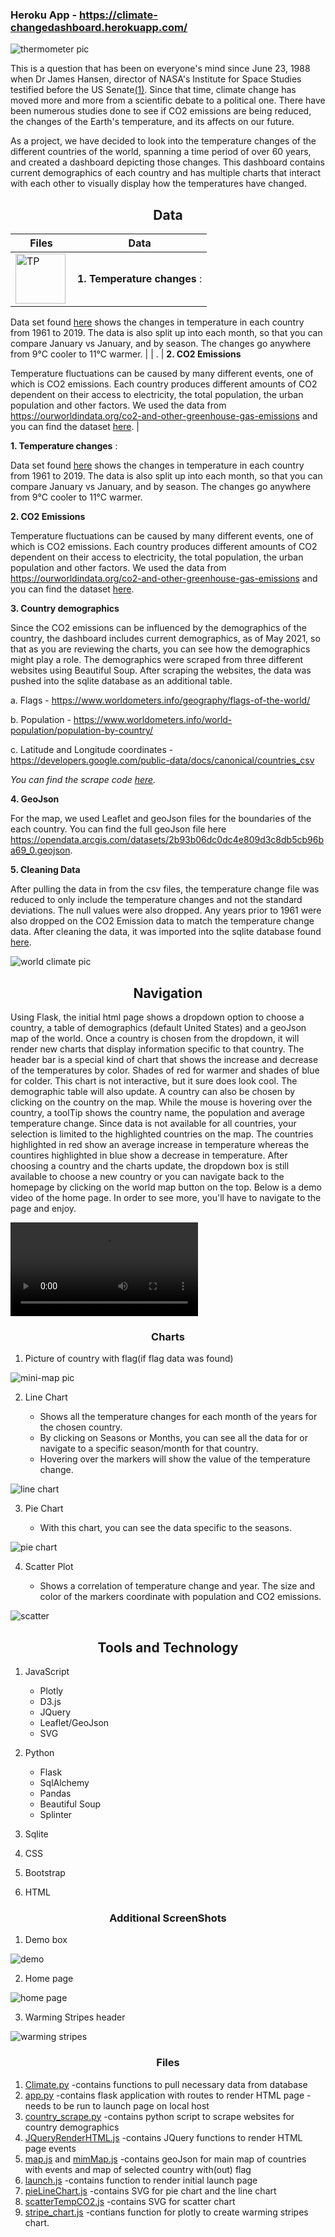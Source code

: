 ### Heroku App - https://climate-changedashboard.herokuapp.com/
![thermometer pic](https://github.com/divya-gh/Climate-Interactive-Dashboard/blob/corters22/Images/thermometer%20pic.png)

This is a question that has been on everyone's mind since June 23, 1988 when Dr James Hansen, director of NASA's Institute for Space Studies testified before the US Senate[(1)]. Since that time, climate change has moved more and more from a scientific debate to a political one. There have been numerous studies done to see if CO2 emissions are being reduced, the changes of the Earth's temperature, and its affects on our future. 

As a project, we have decided to look into the temperature changes of the different countries of the world, spanning a time period of over 60 years, and created a dashboard depicting those changes. This dashboard contains current demographics of each country and has multiple charts that interact with each other to visually display how the temperatures have changed.

<h2 align='center'>Data</h2>

| Files  | Data |
| ------------- | ------------- |
| <img src="./static/Image/csv.png" alt="TP" align='left'  width="80" height="80">  | **1. Temperature changes** : 

Data set found [here](https://www.kaggle.com/sevgisarac/temperature-change?select=Environment_Temperature_change_E_All_Data_NOFLAG.csv) shows the changes in temperature in each country from 1961 to 2019. The data is also split up into each month, so that you can compare January vs January, and by season. The changes go anywhere from 9&deg;C cooler to 11&deg;C warmer.  |
| .  | **2. CO2 Emissions**

Temperature fluctuations can be caused by many different events, one of which is CO2 emissions. Each country produces different amounts of CO2 dependent on their access to electricity, the total population, the urban population and other factors. We used the data from https://ourworldindata.org/co2-and-other-greenhouse-gas-emissions and you can find the dataset [here](https://github.com/divya-gh/Climate-Interactive-Dashboard/blob/main/static/data/annual-co-emissions-by-region.csv).  |


**1. Temperature changes** : 

Data set found [here](https://www.kaggle.com/sevgisarac/temperature-change?select=Environment_Temperature_change_E_All_Data_NOFLAG.csv) shows the changes in temperature in each country from 1961 to 2019. The data is also split up into each month, so that you can compare January vs January, and by season. The changes go anywhere from 9&deg;C cooler to 11&deg;C warmer.

**2. CO2 Emissions**

Temperature fluctuations can be caused by many different events, one of which is CO2 emissions. Each country produces different amounts of CO2 dependent on their access to electricity, the total population, the urban population and other factors. We used the data from https://ourworldindata.org/co2-and-other-greenhouse-gas-emissions and you can find the dataset [here](https://github.com/divya-gh/Climate-Interactive-Dashboard/blob/main/static/data/annual-co-emissions-by-region.csv). 


**3. Country demographics**

Since the CO2 emissions can be influenced by the demographics of the country, the dashboard includes current demographics, as of May 2021, so that as you are reviewing the charts, you can see how the demographics might play a role. The demographics were scraped from three different websites using Beautiful Soup. After scraping the websites, the data was pushed into the sqlite database as an additional table.

  a. Flags - https://www.worldometers.info/geography/flags-of-the-world/
  
  b. Population - https://www.worldometers.info/world-population/population-by-country/
  
  c. Latitude and Longitude coordinates - https://developers.google.com/public-data/docs/canonical/countries_csv
  
*You can find the scrape code [here](https://github.com/divya-gh/Climate-Interactive-Dashboard/blob/main/country_scrape.py).*

**4. GeoJson**

For the map, we used Leaflet and geoJson files for the boundaries of the each country. You can find the full geoJson file here https://opendata.arcgis.com/datasets/2b93b06dc0dc4e809d3c8db5cb96ba69_0.geojson. 

**5. Cleaning Data**

After pulling the data in from the csv files, the temperature change file was reduced to only include the temperature changes and not the standard deviations. The null values were also dropped. Any years prior to 1961 were also dropped on the CO2 Emission data to match the temperature change data. After cleaning the data, it was imported into the sqlite database found [here](https://github.com/divya-gh/Climate-Interactive-Dashboard/edit/main/static/data/climateDB.db).

![world climate pic](https://github.com/divya-gh/Climate-Interactive-Dashboard/blob/corters22/Images/Climate%20zones2.png)

<h2 align='center'>Navigation</h2>

Using Flask, the initial html page shows a dropdown option to choose a country, a table of demographics (default United States) and a geoJson map of the world. Once a country is chosen from the dropdown, it will render new charts that display information specific to that country. The header bar is a special kind of chart that shows the increase and decrease of the temperatures by color. Shades of red for warmer and shades of blue for colder. This chart is not interactive, but it sure does look cool. The demographic table will also update. A country can also be chosen by clicking on the country on the map. While the mouse is hovering over the country, a toolTip shows the country name, the population and average temperature change. Since data is not available for all countries, your selection is limited to the highlighted countries on the map. The countries highlighted in red show an average increase in temperature whereas the countires highlighted in blue show a decrease in temperature. After choosing a country and the charts update, the dropdown box is still available to choose a new country or you can navigate back to the homepage by clicking on the world map button on the top. Below is a demo video of the home page. In order to see more, you'll have to navigate to the page and enjoy.

![demo video](https://user-images.githubusercontent.com/72528267/118071457-6dceab00-b36d-11eb-9dfc-2622e575c764.mp4)

<h3 align='center'>Charts</h3>

1. Picture of country with flag(if flag data was found)

![mini-map pic](https://github.com/divya-gh/Climate-Interactive-Dashboard/blob/main/static/Image/screenshot-minimap.PNG)

2. Line Chart

    + Shows all the temperature changes for each month of the years for the chosen country.
    + By clicking on Seasons or Months, you can see all the data for or navigate to a specific season/month for that country. 
    + Hovering over the markers will show the value of the temperature change.

![line chart](https://github.com/divya-gh/Climate-Interactive-Dashboard/blob/main/static/Image/screenshot-line-chart.PNG)

3. Pie Chart

    + With this chart, you can see the data specific to the seasons.

![pie chart](https://github.com/divya-gh/Climate-Interactive-Dashboard/blob/main/static/Image/screenshot-piechart.PNG)

4. Scatter Plot

    + Shows a correlation of temperature change and year. The size and color of the markers coordinate with population and CO2 emissions. 

![scatter](https://github.com/divya-gh/Climate-Interactive-Dashboard/blob/main/static/Image/screenshot-scatter-chart.PNG)


<h2 align='center'>Tools and Technology</h2>

1. JavaScript
 
    + Plotly
    + D3.js
    + JQuery
    + Leaflet/GeoJson
    + SVG

2. Python

    + Flask
    + SqlAlchemy
    + Pandas
    + Beautiful Soup
    + Splinter

3. Sqlite
4. CSS
5. Bootstrap
6. HTML

<h3 align='center'>Additional ScreenShots</h3>

1. Demo box

![demo](https://github.com/divya-gh/Climate-Interactive-Dashboard/blob/main/static/Image/screenshot-demo.PNG)

2. Home page

![home page](https://github.com/divya-gh/Climate-Interactive-Dashboard/blob/main/static/Image/screenshot-large-map.PNG)

3. Warming Stripes header

![warming stripes](https://github.com/divya-gh/Climate-Interactive-Dashboard/blob/main/static/Image/screenshot-warming-stripes.PNG)

<h3 align='center'>Files</h3>

1. [Climate.py](https://github.com/divya-gh/Climate-Interactive-Dashboard/blob/main/climate.py)
    -contains functions to pull necessary data from database
2. [app.py](https://github.com/divya-gh/Climate-Interactive-Dashboard/blob/main/app.py)
    -contains flask application with routes to render HTML page
    -needs to be run to launch page on local host
3. [country_scrape.py](https://github.com/divya-gh/Climate-Interactive-Dashboard/blob/main/country_scrape.py)
    -contains python script to scrape websites for country demographics
4. [JQueryRenderHTML.js](https://github.com/divya-gh/Climate-Interactive-Dashboard/blob/main/static/js/JQueryRenderHTML.js)
    -contains JQuery functions to render HTML page events
5. [map.js](https://github.com/divya-gh/Climate-Interactive-Dashboard/blob/main/static/js/map.js) and [mimMap.js](https://github.com/divya-gh/Climate-Interactive-Dashboard/blob/main/static/js/mimMap.js)
    -contains geoJson for main map of countries with events and map of selected country with(out) flag
6. [launch.js](https://github.com/divya-gh/Climate-Interactive-Dashboard/blob/main/static/js/launch.js)
    -contains function to render initial launch page
7. [pieLineChart.js](https://github.com/divya-gh/Climate-Interactive-Dashboard/blob/main/static/js/pieLineChart.js)
    -contains SVG for pie chart and the line chart
8. [scatterTempCO2.js](https://github.com/divya-gh/Climate-Interactive-Dashboard/blob/main/static/js/scatterTempCO2.js)
    -contains SVG for scatter chart
9. [stripe_chart.js](https://github.com/divya-gh/Climate-Interactive-Dashboard/blob/main/static/js/stripe_chart.js)
    -contians function for plotly to create warming stripes chart.




[(1)]: https://theconversation.com/30-years-ago-global-warming-became-front-page-news-and-both-republicans-and-democrats-took-it-seriously-97658#:~:text=June%2023%2C%201988%20marked%20the,change%20became%20a%20national%20issue.

